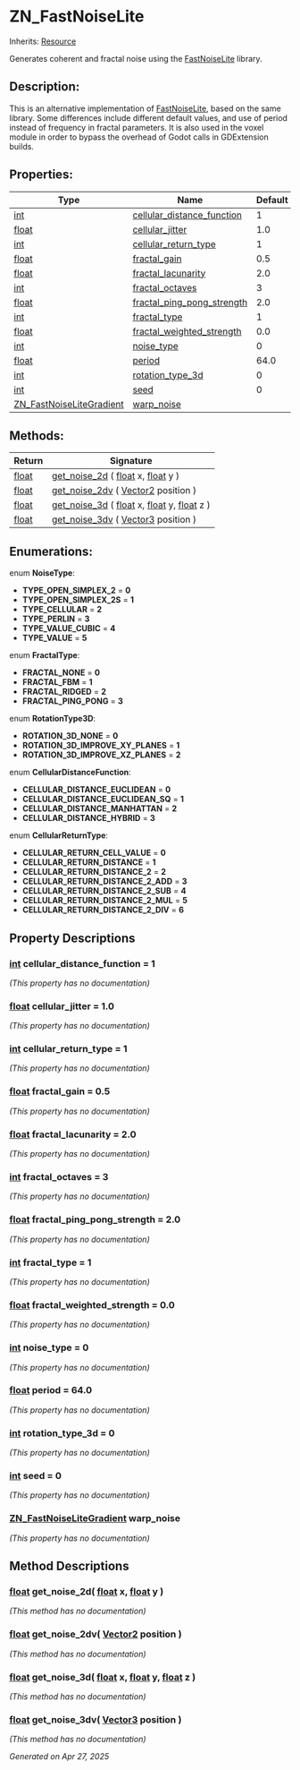 # ZN_FastNoiseLite

Inherits: [Resource](https://docs.godotengine.org/en/stable/classes/class_resource.html)

Generates coherent and fractal noise using the [FastNoiseLite](https://github.com/Auburn/FastNoiseLite) library.

## Description: 

This is an alternative implementation of [FastNoiseLite](https://docs.godotengine.org/en/stable/classes/class_fastnoiselite.html), based on the same library. Some differences include different default values, and use of period instead of frequency in fractal parameters. It is also used in the voxel module in order to bypass the overhead of Godot calls in GDExtension builds.

## Properties: 


Type                                                                      | Name                                                         | Default 
------------------------------------------------------------------------- | ------------------------------------------------------------ | --------
[int](https://docs.godotengine.org/en/stable/classes/class_int.html)      | [cellular_distance_function](#i_cellular_distance_function)  | 1       
[float](https://docs.godotengine.org/en/stable/classes/class_float.html)  | [cellular_jitter](#i_cellular_jitter)                        | 1.0     
[int](https://docs.godotengine.org/en/stable/classes/class_int.html)      | [cellular_return_type](#i_cellular_return_type)              | 1       
[float](https://docs.godotengine.org/en/stable/classes/class_float.html)  | [fractal_gain](#i_fractal_gain)                              | 0.5     
[float](https://docs.godotengine.org/en/stable/classes/class_float.html)  | [fractal_lacunarity](#i_fractal_lacunarity)                  | 2.0     
[int](https://docs.godotengine.org/en/stable/classes/class_int.html)      | [fractal_octaves](#i_fractal_octaves)                        | 3       
[float](https://docs.godotengine.org/en/stable/classes/class_float.html)  | [fractal_ping_pong_strength](#i_fractal_ping_pong_strength)  | 2.0     
[int](https://docs.godotengine.org/en/stable/classes/class_int.html)      | [fractal_type](#i_fractal_type)                              | 1       
[float](https://docs.godotengine.org/en/stable/classes/class_float.html)  | [fractal_weighted_strength](#i_fractal_weighted_strength)    | 0.0     
[int](https://docs.godotengine.org/en/stable/classes/class_int.html)      | [noise_type](#i_noise_type)                                  | 0       
[float](https://docs.godotengine.org/en/stable/classes/class_float.html)  | [period](#i_period)                                          | 64.0    
[int](https://docs.godotengine.org/en/stable/classes/class_int.html)      | [rotation_type_3d](#i_rotation_type_3d)                      | 0       
[int](https://docs.godotengine.org/en/stable/classes/class_int.html)      | [seed](#i_seed)                                              | 0       
[ZN_FastNoiseLiteGradient](ZN_FastNoiseLiteGradient.md)                   | [warp_noise](#i_warp_noise)                                  |         
<p></p>

## Methods: 


Return                                                                    | Signature                                                                                                                                                                                                                                                               
------------------------------------------------------------------------- | ------------------------------------------------------------------------------------------------------------------------------------------------------------------------------------------------------------------------------------------------------------------------
[float](https://docs.godotengine.org/en/stable/classes/class_float.html)  | [get_noise_2d](#i_get_noise_2d) ( [float](https://docs.godotengine.org/en/stable/classes/class_float.html) x, [float](https://docs.godotengine.org/en/stable/classes/class_float.html) y )                                                                              
[float](https://docs.godotengine.org/en/stable/classes/class_float.html)  | [get_noise_2dv](#i_get_noise_2dv) ( [Vector2](https://docs.godotengine.org/en/stable/classes/class_vector2.html) position )                                                                                                                                             
[float](https://docs.godotengine.org/en/stable/classes/class_float.html)  | [get_noise_3d](#i_get_noise_3d) ( [float](https://docs.godotengine.org/en/stable/classes/class_float.html) x, [float](https://docs.godotengine.org/en/stable/classes/class_float.html) y, [float](https://docs.godotengine.org/en/stable/classes/class_float.html) z )  
[float](https://docs.godotengine.org/en/stable/classes/class_float.html)  | [get_noise_3dv](#i_get_noise_3dv) ( [Vector3](https://docs.godotengine.org/en/stable/classes/class_vector3.html) position )                                                                                                                                             
<p></p>

## Enumerations: 

enum **NoiseType**: 

- <span id="i_TYPE_OPEN_SIMPLEX_2"></span>**TYPE_OPEN_SIMPLEX_2** = **0**
- <span id="i_TYPE_OPEN_SIMPLEX_2S"></span>**TYPE_OPEN_SIMPLEX_2S** = **1**
- <span id="i_TYPE_CELLULAR"></span>**TYPE_CELLULAR** = **2**
- <span id="i_TYPE_PERLIN"></span>**TYPE_PERLIN** = **3**
- <span id="i_TYPE_VALUE_CUBIC"></span>**TYPE_VALUE_CUBIC** = **4**
- <span id="i_TYPE_VALUE"></span>**TYPE_VALUE** = **5**

enum **FractalType**: 

- <span id="i_FRACTAL_NONE"></span>**FRACTAL_NONE** = **0**
- <span id="i_FRACTAL_FBM"></span>**FRACTAL_FBM** = **1**
- <span id="i_FRACTAL_RIDGED"></span>**FRACTAL_RIDGED** = **2**
- <span id="i_FRACTAL_PING_PONG"></span>**FRACTAL_PING_PONG** = **3**

enum **RotationType3D**: 

- <span id="i_ROTATION_3D_NONE"></span>**ROTATION_3D_NONE** = **0**
- <span id="i_ROTATION_3D_IMPROVE_XY_PLANES"></span>**ROTATION_3D_IMPROVE_XY_PLANES** = **1**
- <span id="i_ROTATION_3D_IMPROVE_XZ_PLANES"></span>**ROTATION_3D_IMPROVE_XZ_PLANES** = **2**

enum **CellularDistanceFunction**: 

- <span id="i_CELLULAR_DISTANCE_EUCLIDEAN"></span>**CELLULAR_DISTANCE_EUCLIDEAN** = **0**
- <span id="i_CELLULAR_DISTANCE_EUCLIDEAN_SQ"></span>**CELLULAR_DISTANCE_EUCLIDEAN_SQ** = **1**
- <span id="i_CELLULAR_DISTANCE_MANHATTAN"></span>**CELLULAR_DISTANCE_MANHATTAN** = **2**
- <span id="i_CELLULAR_DISTANCE_HYBRID"></span>**CELLULAR_DISTANCE_HYBRID** = **3**

enum **CellularReturnType**: 

- <span id="i_CELLULAR_RETURN_CELL_VALUE"></span>**CELLULAR_RETURN_CELL_VALUE** = **0**
- <span id="i_CELLULAR_RETURN_DISTANCE"></span>**CELLULAR_RETURN_DISTANCE** = **1**
- <span id="i_CELLULAR_RETURN_DISTANCE_2"></span>**CELLULAR_RETURN_DISTANCE_2** = **2**
- <span id="i_CELLULAR_RETURN_DISTANCE_2_ADD"></span>**CELLULAR_RETURN_DISTANCE_2_ADD** = **3**
- <span id="i_CELLULAR_RETURN_DISTANCE_2_SUB"></span>**CELLULAR_RETURN_DISTANCE_2_SUB** = **4**
- <span id="i_CELLULAR_RETURN_DISTANCE_2_MUL"></span>**CELLULAR_RETURN_DISTANCE_2_MUL** = **5**
- <span id="i_CELLULAR_RETURN_DISTANCE_2_DIV"></span>**CELLULAR_RETURN_DISTANCE_2_DIV** = **6**


## Property Descriptions

### [int](https://docs.godotengine.org/en/stable/classes/class_int.html)<span id="i_cellular_distance_function"></span> **cellular_distance_function** = 1

*(This property has no documentation)*

### [float](https://docs.godotengine.org/en/stable/classes/class_float.html)<span id="i_cellular_jitter"></span> **cellular_jitter** = 1.0

*(This property has no documentation)*

### [int](https://docs.godotengine.org/en/stable/classes/class_int.html)<span id="i_cellular_return_type"></span> **cellular_return_type** = 1

*(This property has no documentation)*

### [float](https://docs.godotengine.org/en/stable/classes/class_float.html)<span id="i_fractal_gain"></span> **fractal_gain** = 0.5

*(This property has no documentation)*

### [float](https://docs.godotengine.org/en/stable/classes/class_float.html)<span id="i_fractal_lacunarity"></span> **fractal_lacunarity** = 2.0

*(This property has no documentation)*

### [int](https://docs.godotengine.org/en/stable/classes/class_int.html)<span id="i_fractal_octaves"></span> **fractal_octaves** = 3

*(This property has no documentation)*

### [float](https://docs.godotengine.org/en/stable/classes/class_float.html)<span id="i_fractal_ping_pong_strength"></span> **fractal_ping_pong_strength** = 2.0

*(This property has no documentation)*

### [int](https://docs.godotengine.org/en/stable/classes/class_int.html)<span id="i_fractal_type"></span> **fractal_type** = 1

*(This property has no documentation)*

### [float](https://docs.godotengine.org/en/stable/classes/class_float.html)<span id="i_fractal_weighted_strength"></span> **fractal_weighted_strength** = 0.0

*(This property has no documentation)*

### [int](https://docs.godotengine.org/en/stable/classes/class_int.html)<span id="i_noise_type"></span> **noise_type** = 0

*(This property has no documentation)*

### [float](https://docs.godotengine.org/en/stable/classes/class_float.html)<span id="i_period"></span> **period** = 64.0

*(This property has no documentation)*

### [int](https://docs.godotengine.org/en/stable/classes/class_int.html)<span id="i_rotation_type_3d"></span> **rotation_type_3d** = 0

*(This property has no documentation)*

### [int](https://docs.godotengine.org/en/stable/classes/class_int.html)<span id="i_seed"></span> **seed** = 0

*(This property has no documentation)*

### [ZN_FastNoiseLiteGradient](ZN_FastNoiseLiteGradient.md)<span id="i_warp_noise"></span> **warp_noise**

*(This property has no documentation)*

## Method Descriptions

### [float](https://docs.godotengine.org/en/stable/classes/class_float.html)<span id="i_get_noise_2d"></span> **get_noise_2d**( [float](https://docs.godotengine.org/en/stable/classes/class_float.html) x, [float](https://docs.godotengine.org/en/stable/classes/class_float.html) y ) 

*(This method has no documentation)*

### [float](https://docs.godotengine.org/en/stable/classes/class_float.html)<span id="i_get_noise_2dv"></span> **get_noise_2dv**( [Vector2](https://docs.godotengine.org/en/stable/classes/class_vector2.html) position ) 

*(This method has no documentation)*

### [float](https://docs.godotengine.org/en/stable/classes/class_float.html)<span id="i_get_noise_3d"></span> **get_noise_3d**( [float](https://docs.godotengine.org/en/stable/classes/class_float.html) x, [float](https://docs.godotengine.org/en/stable/classes/class_float.html) y, [float](https://docs.godotengine.org/en/stable/classes/class_float.html) z ) 

*(This method has no documentation)*

### [float](https://docs.godotengine.org/en/stable/classes/class_float.html)<span id="i_get_noise_3dv"></span> **get_noise_3dv**( [Vector3](https://docs.godotengine.org/en/stable/classes/class_vector3.html) position ) 

*(This method has no documentation)*

_Generated on Apr 27, 2025_
